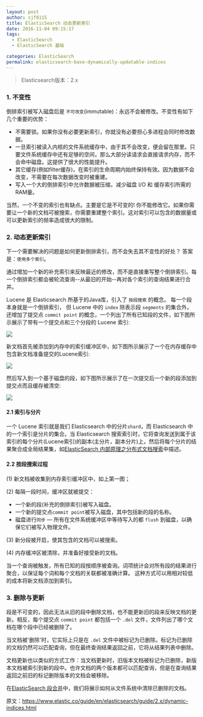 ```yaml
---
layout: post
author: sjf0115
title: ElasticSearch 动态更新索引
date: 2016-11-04 09:15:17
tags:
  - ElasticSearch
  - ElasticSearch 基础

categories: ElasticSearch
permalink: elasticsearch-base-dynamically-updatable-indices
---
```


> Elasticsearch版本：2.x

### 1. 不变性

倒排索引被写入磁盘后是 `不可改变`(immutable)：永远不会被修改。不变性有如下几个重要的优势：
- 不需要锁。如果你没有必要更新索引，你就没有必要担心多进程会同时修改数据。
- 一旦索引被读入内核的文件系统缓存中，由于其不会改变，便会留在那里。只要文件系统缓存中还有足够的空间，那么大部分读请求会直接请求内存，而不会命中磁盘。这提供了很大的性能提升。
- 其它缓存(例如filter缓存)，在索引的生命周期内始终保持有效。因为数据不会改变，不需要在每次数据改变时被重建。
- 写入一个大的倒排索引中允许数据被压缩，减少磁盘 I/O 和 缓存索引所需的RAM量。

当然，一个不变的索引也有缺点。主要是它是不可变的! 你不能修改它。如果你需要让一个新的文档可被搜索，你需要重建整个索引。这对索引可以包含的数据量或可以更新索引的频率造成很大的限制。

### 2. 动态更新索引

下一个需要解决的问题是如何更新倒排索引，而不会失去其不变性的好处？ 答案是：`使用多个索引`。

通过增加一个新的补充索引来反映最近的修改，而不是直接重写整个倒排索引。每一个倒排索引都会被轮流查询--从最旧的开始--再对各个索引的查询结果进行合并。

Lucene 是 Elasticsearch 所基于的Java库，引入了 `按段搜索` 的概念。 每一个段本身就是一个倒排索引， 但 Lucene 中的 `index` 除表示段 `segments` 的集合外，还增加了提交点 `commit point` 的概念，一个列出了所有已知段的文件，如下图所示展示了带有一个提交点和三个分段的 Lucene 索引:

![](https://github.com/sjf0115/PubLearnNotes/blob/master/image/ElasticSearch/elasticsearch-base-dynamically-updatable-indices-1.png?raw=true)

新文档首先被添加到内存中的索引缓冲区中，如下图所示展示了一个在内存缓存中包含新文档准备提交的Lucene索引:

![](https://github.com/sjf0115/PubLearnNotes/blob/master/image/ElasticSearch/elasticsearch-base-dynamically-updatable-indices-2.png?raw=true)

然后写入到一个基于磁盘的段，如下图所示展示了在一次提交后一个新的段添加到提交点而且缓存被清空:

![](https://github.com/sjf0115/PubLearnNotes/blob/master/image/ElasticSearch/elasticsearch-base-dynamically-updatable-indices-3.png?raw=true)

#### 2.1 索引与分片

一个 Lucene 索引就是我们 Elasticsearch 中的分片`shard`，而 Elasticsearch 中的一个索引是分片的集合。当 Elasticsearch 搜索索引时，它将查询发送到属于该索引的每个分片(Lucene索引)的副本(主分片，副本分片)上，然后将每个分片的结果聚合成全局结果集，如[ElasticSearch 内部原理之分布式文档搜索](http://smartsi.club/2016/10/26/elasticsearch-internal-distributed-document-search/)中描述。

#### 2.2 按段搜索过程

(1) 新文档被收集到内存索引缓冲区中，如上第一图；

(2) 每隔一段时间，缓冲区就被提交：
- 一个新的段(补充的倒排索引)被写入磁盘。
- 一个新的提交点`commit point`被写入磁盘，其中包括新的段的名称。
- 磁盘进行`同步` — 所有在文件系统缓冲区中等待写入的都 `flush` 到磁盘，以确保它们被写入物理文件。

(3) 新分段被开启，使其包含的文档可以被搜索。

(4) 内存缓冲区被清除，并准备好接受新的文档。

当一个查询被触发，所有已知的段按顺序被查询。词项统计会对所有段的结果进行聚合，以保证每个词和每个文档的关联都被准确计算。 这种方式可以用相对较低的成本将新文档添加到索引。

### 3. 删除与更新

段是不可变的，因此无法从旧的段中删除文档，也不能更新旧的段来反映文档的更新。相反，每个提交点 `commit point` 都包括一个 `.del` 文件，文件列出了哪个文档在哪个段中已经被删除了。

当文档被'删除'时，它实际上只是在 `.del` 文件中被标记为已删除。标记为已删除的文档仍然可以匹配查询，但在最终查询结果返回之前，它将从结果列表中删除。

文档更新也以类似的方式工作：当文档更新时，旧版本文档被标记为已删除，新版本文档被索引到新的段中。也许文档的两个版本都可以匹配查询，但是在查询结果返回之前旧的标记删除版本的文档会被移除。

在[ElasticSearch 段合并](http://smartsi.club/2016/11/05/elasticsearch-base-sgement-merge/)中，我们将展示如何从文件系统中清除已删除的文档。

原文：https://www.elastic.co/guide/en/elasticsearch/guide/2.x/dynamic-indices.html
